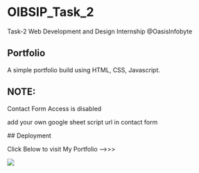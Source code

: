 # OIBSIP_Task_2
Task-2 Web Development and Design Internship @OasisInfobyte
## Portfolio
A simple portfolio build using HTML, CSS, Javascript.
## NOTE: 
<p>Contact Form Access is disabled </p>
<p>add your own google sheet script url in contact form </p>
## Deployment
<p>Click Below to visit My Portfolio -->>></p>
<a href="https://palakk4563.github.io/OIBSIP_Task_2/"><img src="https://github.com/palakk4563/OIBSIP_Task_2/assets/116274445/9aecca02-08fb-4f90-b317-93ba9929f70c"></img></a>
